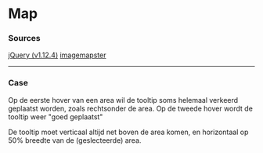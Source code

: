# Map #

### Sources
[jQuery (v1.12.4)](https://code.jquery.com/)
[imagemapster](http://www.outsharked.com/imagemapster/)

---

### Case
Op de eerste hover van een area wil de tooltip soms helemaal verkeerd geplaatst worden, zoals rechtsonder de area. Op de tweede hover wordt de tooltip weer "goed geplaatst"

De tooltip moet verticaal altijd net boven de area komen, en horizontaal op 50% breedte van de (geslecteerde) area.